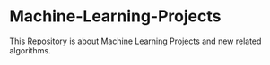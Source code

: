 # Machine-Learning-Projects
This Repository is about Machine Learning Projects and new related algorithms.
